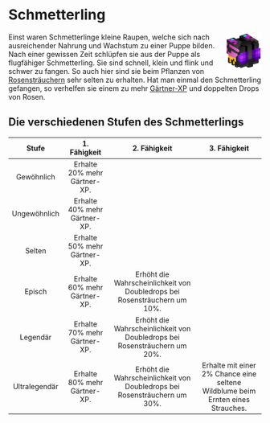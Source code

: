 # Schmetterling

<img align="right" width="70" eight="75" src="../../../assets/image/pets/Schmetterling.png">

Einst waren Schmetterlinge kleine Raupen, welche sich nach ausreichender Nahrung und Wachstum zu einer Puppe bilden. Nach einer gewissen Zeit schlüpfen sie aus der Puppe als flugfähiger Schmetterling. Sie sind schnell, klein und flink und schwer zu fangen. So auch hier sind sie beim Pflanzen von [Rosensträuchern](../../pages/pflanzen/rosen.md) sehr selten zu erhalten. Hat man einmal den Schmetterling gefangen, so verhelfen sie einem zu mehr [Gärtner-XP](../../pages/skills/gärtner.md) und doppelten Drops von Rosen.

## Die verschiedenen Stufen des Schmetterlings


| Stufe | 1. Fähigkeit | 2. Fähigkeit | 3. Fähigkeit |
|:-:|:-:|:-:|:-:|
| Gewöhnlich | Erhalte 20% mehr Gärtner-XP. |
| Ungewöhnlich | Erhalte 40% mehr Gärtner-XP. |
| Selten | Erhalte 50% mehr Gärtner-XP. |
| Episch | Erhalte 60% mehr Gärtner-XP. | Erhöht die Wahrscheinlichkeit von Doubledrops bei Rosensträuchern um 10%.|
| Legendär | Erhalte 70% mehr Gärtner-XP. | Erhöht die Wahrscheinlichkeit von Doubledrops bei Rosensträuchern um 20%. |
| Ultralegendär | Erhalte 80% mehr Gärtner-XP. | Erhöht die Wahrscheinlichkeit von Doubledrops bei Rosensträuchern um 30%. | Erhalte mit einer 2% Chance eine seltene Wildblume beim Ernten eines Strauches. |
